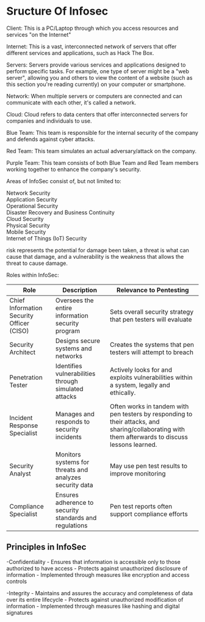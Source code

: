 
# Sructure Of Infosec

Client: This is a PC/Laptop through which you access resources and services "on the Internet"  

Internet: This is a vast, interconnected network of servers that offer different services and applications, such as Hack The Box.  

Servers: Servers provide various services and applications designed to perform specific tasks. For example, one type of server might be a "web server", allowing you and others to view the content of a website (such as this section you're 
reading currently) on your computer or smartphone.  

Network: When multiple servers or computers are connected and can communicate with each other, it's called a network.  

Cloud: Cloud refers to data centers that offer interconnected servers for companies and individuals to use.  

Blue Team: This team is responsible for the internal security of the company and defends against cyber attacks.  

Red Team: This team simulates an actual adversary/attack on the company.  

Purple Team: This team consists of both Blue Team and Red Team members working together to enhance the company's security.  


Areas of InfoSec consist of, but not limited to:  


Network Security  
Application Security  
Operational Security  
Disaster Recovery and Business Continuity  
Cloud Security  
Physical Security  
Mobile Security  
Internet of Things (IoT) Security  
  
  
risk represents the potential for damage been taken, a threat is what can cause that damage, and a vulnerability is the weakness that allows the threat to cause damage.  

Roles within InfoSec:  

| Role | Description | Relevance to Pentesting |
| -----|-------------|-------------------------|
|Chief Information Security Officer (CISO) | Oversees the entire information security program | Sets overall security strategy that pen testers will evaluate |
|Security Architect | Designs secure systems and networks | Creates the systems that pen testers will attempt to breach|
|Penetration Tester | Identifies vulnerabilities through simulated attacks | Actively looks for and exploits vulnerabilities within a system, legally and ethically.|
|Incident Response Specialist | Manages and responds to security incidents | Often works in tandem with pen testers by responding to their attacks, and sharing/collaborating with them afterwards to discuss lessons learned. | 
| Security Analyst | Monitors systems for threats and analyzes security data | May use pen test results to improve monitoring |
| Compliance Specialist | Ensures adherence to security standards and regulations | Pen test reports often support compliance efforts |


## Principles in InfoSec  

-Confidentiality
    - Ensures that information is accessible only to those authorized to have access
    - Protects against unauthorized disclosure of information
    - Implemented through measures like encryption and access controls

-Integrity
    - Maintains and assures the accuracy and completeness of data over its entire lifecycle
    - Protects against unauthorized modification of information
    - Implemented through measures like hashing and digital signatures